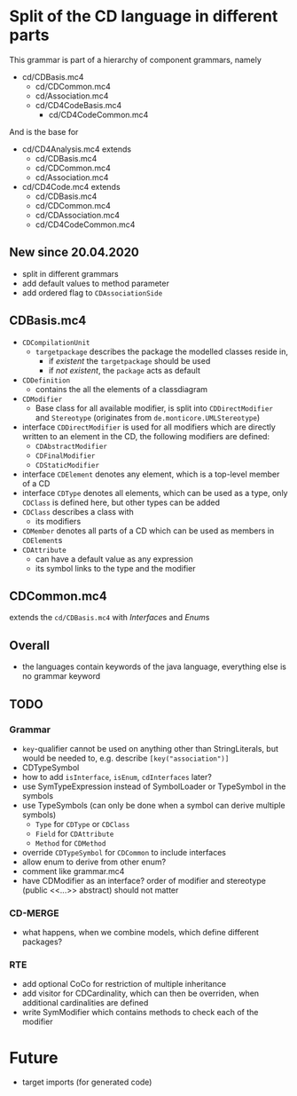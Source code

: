 # Split of the CD language in different parts

This grammar is part of a hierarchy of component grammars, namely
   * cd/CDBasis.mc4
     * cd/CDCommon.mc4
     * cd/Association.mc4
     * cd/CD4CodeBasis.mc4
       * cd/CD4CodeCommon.mc4

And is the base for
   * cd/CD4Analysis.mc4 extends
     * cd/CDBasis.mc4
     * cd/CDCommon.mc4
     * cd/Association.mc4
   * cd/CD4Code.mc4 extends
     * cd/CDBasis.mc4
     * cd/CDCommon.mc4
     * cd/CDAssociation.mc4
     * cd/CD4CodeCommon.mc4
     
## New since 20.04.2020
- split in different grammars
- add default values to method parameter
- add ordered flag to `CDAssociationSide`


## CDBasis.mc4
* `CDCompilationUnit`
  * `targetpackage` describes the package the modelled classes reside in,
    * if _existent_ the `targetpackage` should be used
    * if _not existent_, the `package` acts as default
* `CDDefinition`
  * contains the all the elements of a classdiagram
* `CDModifier`
  * Base class for all available modifier, is split into `CDDirectModifier` 
    and `Stereotype` (originates from `de.monticore.UMLStereotype`)
* interface `CDDirectModifier` is used for all modifiers which are directly
  written to an element in the CD, the following modifiers are defined:
  * `CDAbstractModifier`
  * `CDFinalModifier`
  * `CDStaticModifier`
* interface `CDElement` denotes any element, which is a top-level member of a
  CD
* interface `CDType` denotes all elements, which can be used as a type, only 
  `CDClass` is defined here, but other types can be added
* `CDClass` describes a class with
  * its modifiers
* `CDMember` denotes all parts of a CD which can be used as members in
  `CDElement`s
* `CDAttribute`
  * can have a default value as any expression
  * its symbol links to the type and the modifier

## CDCommon.mc4
extends the `cd/CDBasis.mc4` with *Interface*s and *Enum*s


## Overall
* the languages contain keywords of the java language, everything else is no
  grammar keyword

## TODO
### Grammar
* `key`-qualifier cannot be used on anything other than StringLiterals,
  but would be needed to, e.g. describe `[key("association")]`
* CDTypeSymbol
 * how to add `isInterface`, `isEnum`, `cdInterfaces` later?
* use SymTypeExpression instead of SymbolLoader or TypeSymbol in the symbols
* use TypeSymbols (can only be done when a symbol can derive multiple symbols)
  * `Type` for `CDType` or `CDClass`
  * `Field` for `CDAttribute`
  * `Method` for `CDMethod`
* override `CDTypeSymbol` for `CDCommon` to include interfaces
* allow enum to derive from other enum?
* comment like grammar.mc4
* have CDModifier as an interface? order of modifier and stereotype (public <<...>> abstract) should not matter

### CD-MERGE
* what happens, when we combine models, which define different packages?

### RTE
* add optional CoCo for restriction of multiple inheritance
* add visitor for CDCardinality, which can then be overriden, when additional
  cardinalities are defined
* write SymModifier which contains methods to check each of the modifier


# Future
- target imports (for generated code)
